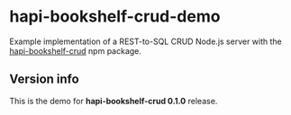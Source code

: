 # hapi-bookshelf-crud-demo
Example implementation of a REST-to-SQL CRUD Node.js server with the [hapi-bookshelf-crud](https://github.com/codebulb/hapi-bookshelf-crud) npm package.

## Version info
This is the demo for **hapi-bookshelf-crud 0.1.0** release.